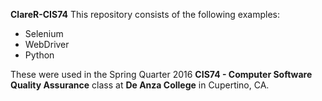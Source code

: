 **ClareR-CIS74**
  This repository consists of the following examples:
* Selenium
* WebDriver
* Python 
  
These were used in the Spring Quarter 2016 **CIS74 - Computer Software Quality Assurance** class at __De Anza College__ in Cupertino, CA.
